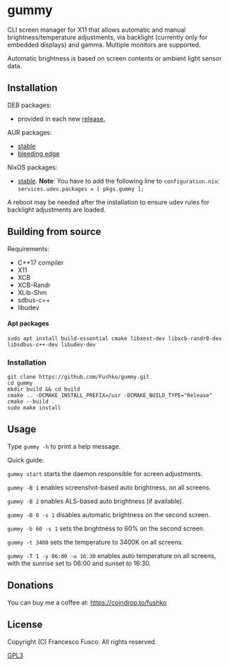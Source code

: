 # gummy

CLI screen manager for X11 that allows automatic and manual brightness/temperature adjustments, via backlight (currently only for embedded displays) and gamma. Multiple monitors are supported.

Automatic brightness is based on screen contents or ambient light sensor data.

## Installation

DEB packages:
- provided in each new [release.](https://github.com/Fushko/gummy/releases)

AUR packages:
- [stable](https://aur.archlinux.org/packages/gummy/)
- [bleeding edge](https://aur.archlinux.org/packages/gummy-git/)

NixOS packages:
- [stable](https://search.nixos.org/packages?channel=unstable&show=gummy&query=gummy). **Note**: You have to add the following line to `configuration.nix`: `services.udev.packages = [ pkgs.gummy ];`




A reboot may be needed after the installation to ensure udev rules for backlight adjustments are loaded.


## Building from source

Requirements:

- C++17 compiler
- X11
- XCB
- XCB-Randr
- XLib-Shm
- sdbus-c++
- libudev

#### Apt packages

`sudo apt install build-essential cmake libxext-dev libxcb-randr0-dev libsdbus-c++-dev libudev-dev`

### Installation

```
git clone https://github.com/Fushko/gummy.git
cd gummy
mkdir build && cd build
cmake .. -DCMAKE_INSTALL_PREFIX=/usr -DCMAKE_BUILD_TYPE="Release"
cmake --build .
sudo make install
```

## Usage

Type `gummy -h` to print a help message.

Quick guide:

`gummy start` starts the daemon responsible for screen adjustments.

`gummy -B 1` enables screenshot-based auto brightness, on all screens.

`gummy -B 2` enables ALS-based auto brightness (if available).

`gummy -B 0 -s 1` disables automatic brightness on the second screen.

`gummy -b 60 -s 1` sets the brightness to 60% on the second screen.

`gummy -t 3400` sets the temperature to 3400K on all screens.

`gummy -T 1 -y 06:00 -u 16:30` enables auto temperature on all screens, with the sunrise set to 06:00 and sunset to 16:30.

## Donations

You can buy me a coffee at: https://coindrop.to/fushko

## License

Copyright (C) Francesco Fusco. All rights reserved.

[GPL3](https://github.com/Fushko/gummy/blob/master/LICENSE)


